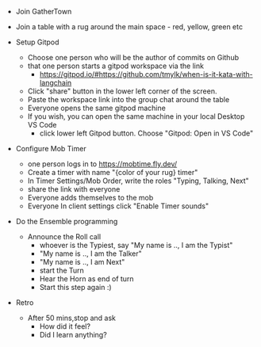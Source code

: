 
- Join GatherTown
- Join a table with a rug around the main space - red, yellow, green etc
  
- Setup Gitpod
  - Choose one person who will be the author of commits on Github
  - that one person starts a gitpod workspace via the link
      - https://gitpod.io/#https://github.com/tmylk/when-is-it-kata-with-langchain
  - Click "share" button in the lower left corner of the screen.
  - Paste the workspace link into the group chat around the table
  - Everyone opens the same gitpod machine
  - If you wish, you can open the same machine in your local Desktop VS Code
    - click lower left Gitpod button. Choose "Gitpod: Open in VS Code"
  
- Configure Mob Timer
  - one person logs in to https://mobtime.fly.dev/
  - Create a timer with name "{color of your rug} timer"
  - In Timer Settings/Mob Order, write the roles "Typing, Talking, Next"
  - share the link with everyone
  - Everyone adds themselves to the mob
  - Everyone In client settings click "Enable Timer sounds"
  
- Do the Ensemble programming
  - Announce the Roll call
    - whoever is the Typiest, say "My name is .., I am the Typist"
    - "My name is .., I am the Talker"
    - "My name is .., I am Next"
    - start the Turn
    - Hear the Horn as end of turn
    - Start this step again :)
  
- Retro
  - After 50 mins,stop and ask
    - How did it feel? 
    - Did I learn anything? 